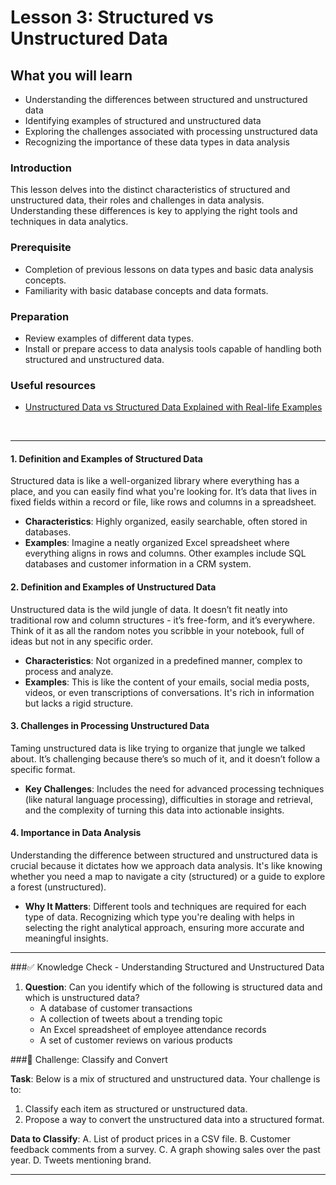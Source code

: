 # Lesson 3: Structured vs Unstructured Data

## What you will learn

- Understanding the differences between structured and unstructured data
- Identifying examples of structured and unstructured data
- Exploring the challenges associated with processing unstructured data
- Recognizing the importance of these data types in data analysis

### Introduction

This lesson delves into the distinct characteristics of structured and unstructured data, their roles and challenges in data analysis. Understanding these differences is key to applying the right tools and techniques in data analytics.

### Prerequisite

* Completion of previous lessons on data types and basic data analysis concepts.
* Familiarity with basic database concepts and data formats.

### Preparation

* Review examples of different data types.
* Install or prepare access to data analysis tools capable of handling both structured and unstructured data.

### Useful resources

* [Unstructured Data vs Structured Data Explained with Real-life Examples](https://medium.com/@yuneeh/unstructured-data-vs-structured-data-explained-with-real-life-examples-a62dbadbb49d)

<br>

---

#### 1. **Definition and Examples of Structured Data**
Structured data is like a well-organized library where everything has a place, and you can easily find what you're looking for. It’s data that lives in fixed fields within a record or file, like rows and columns in a spreadsheet. 

- **Characteristics**: Highly organized, easily searchable, often stored in databases.
- **Examples**: Imagine a neatly organized Excel spreadsheet where everything aligns in rows and columns. Other examples include SQL databases and customer information in a CRM system.

#### 2. **Definition and Examples of Unstructured Data**
Unstructured data is the wild jungle of data. It doesn’t fit neatly into traditional row and column structures - it’s free-form, and it’s everywhere. Think of it as all the random notes you scribble in your notebook, full of ideas but not in any specific order.

- **Characteristics**: Not organized in a predefined manner, complex to process and analyze.
- **Examples**: This is like the content of your emails, social media posts, videos, or even transcriptions of conversations. It's rich in information but lacks a rigid structure.

#### 3. **Challenges in Processing Unstructured Data**
Taming unstructured data is like trying to organize that jungle we talked about. It’s challenging because there’s so much of it, and it doesn’t follow a specific format. 

- **Key Challenges**: Includes the need for advanced processing techniques (like natural language processing), difficulties in storage and retrieval, and the complexity of turning this data into actionable insights.

#### 4. **Importance in Data Analysis**
Understanding the difference between structured and unstructured data is crucial because it dictates how we approach data analysis. It's like knowing whether you need a map to navigate a city (structured) or a guide to explore a forest (unstructured).

- **Why It Matters**: Different tools and techniques are required for each type of data. Recognizing which type you're dealing with helps in selecting the right analytical approach, ensuring more accurate and meaningful insights.

---
###✅ Knowledge Check - Understanding Structured and Unstructured Data

1. **Question**: Can you identify which of the following is structured data and which is unstructured data?
   - A database of customer transactions
   - A collection of tweets about a trending topic
   - An Excel spreadsheet of employee attendance records
   - A set of customer reviews on various products

###🚀 Challenge: Classify and Convert

**Task**: Below is a mix of structured and unstructured data. Your challenge is to:
   1. Classify each item as structured or unstructured data.
   2. Propose a way to convert the unstructured data into a structured format.

**Data to Classify**:
   A. List of product prices in a CSV file.
   B. Customer feedback comments from a survey.
   C. A graph showing sales over the past year.
   D. Tweets mentioning brand.

---

<br>
